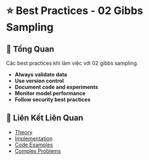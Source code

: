 # ⭐ Best Practices - 02 Gibbs Sampling

## 🎯 Tổng Quan

Các best practices khi làm việc với 02 gibbs sampling.

- **Always validate data**
- **Use version control**
- **Document code and experiments**
- **Monitor model performance**
- **Follow security best practices**

## 🔗 Liên Kết Liên Quan

- [Theory](./THEORY_02_gibbs_sampling.md)
- [Implementation](./IMPLEMENTATION_02_gibbs_sampling.md)
- [Code Examples](./CODE_EXAMPLES_02_gibbs_sampling.md)
- [Complex Problems](./COMPLEX_PROBLEMS.md)
